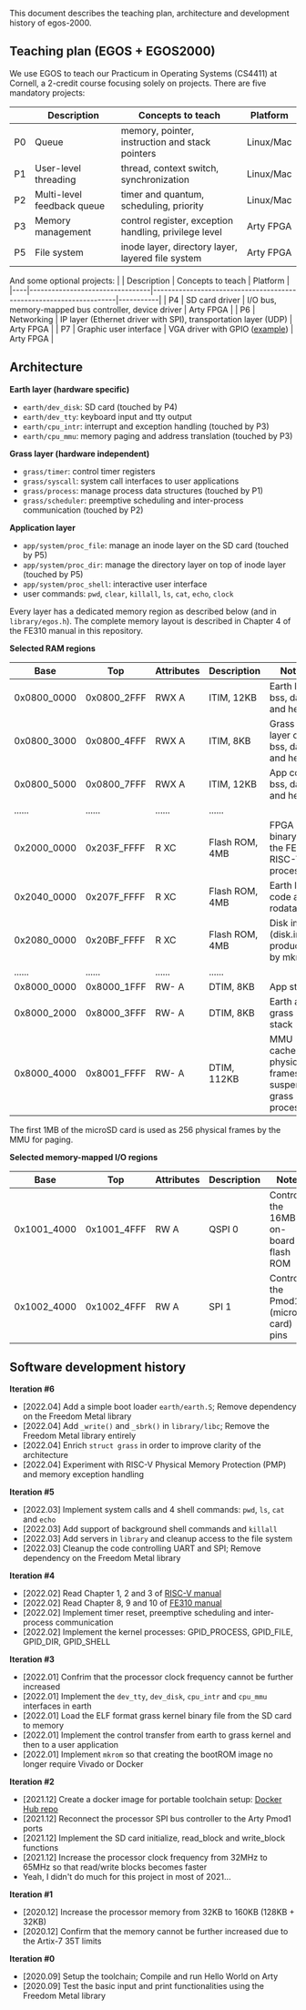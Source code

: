 This document describes the teaching plan, architecture and development history of egos-2000.

## Teaching plan (EGOS + EGOS2000)

We use EGOS to teach our Practicum in Operating Systems (CS4411) at Cornell, a 2-credit course focusing solely on projects.
There are five mandatory projects:

|    | Description                     | Concepts to teach                                           | Platform  |
|----|---------------------------------|-------------------------------------------------------------|-----------|
| P0 | Queue                           | memory, pointer, instruction and stack pointers             | Linux/Mac |
| P1 | User-level threading            | thread, context switch, synchronization                     | Linux/Mac |
| P2 | Multi-level feedback queue      | timer and quantum, scheduling, priority                     | Linux/Mac |
| P3 | Memory management               | control register, exception handling, privilege level       | Arty FPGA |
| P5 | File system                     | inode layer, directory layer, layered file system           | Arty FPGA |

And some optional projects:
|    | Description                     | Concepts to teach                                                  | Platform  |
|----|---------------------------------|--------------------------------------------------------------------|-----------|
| P4 | SD card driver                  | I/O bus, memory-mapped bus controller, device driver               | Arty FPGA |
| P6 | Networking                      | IP layer (Ethernet driver with SPI), transportation layer (UDP)    | Arty FPGA |
| P7 | Graphic user interface          | VGA driver with GPIO ([example](https://digilent.com/reference/learn/programmable-logic/tutorials/arty-pmod-vga-demo/start))                        | Arty FPGA |

## Architecture

**Earth layer (hardware specific)**
* `earth/dev_disk`: SD card (touched by P4)
* `earth/dev_tty`: keyboard input and tty output
* `earth/cpu_intr`: interrupt and exception handling (touched by P3)
* `earth/cpu_mmu`: memory paging and address translation (touched by P3)

**Grass layer (hardware independent)**
* `grass/timer`: control timer registers
* `grass/syscall`: system call interfaces to user applications
* `grass/process`: manage process data structures (touched by P1)
* `grass/scheduler`: preemptive scheduling and inter-process communication (touched by P2)

**Application layer**
* `app/system/proc_file`: manage an inode layer on the SD card (touched by P5)
* `app/system/proc_dir`: manage the directory layer on top of inode layer (touched by P5)
* `app/system/proc_shell`: interactive user interface
* user commands: `pwd`, `clear`, `killall`, `ls`, `cat`, `echo`, `clock`

Every layer has a dedicated memory region as described below (and in `library/egos.h`). The complete memory layout is described in Chapter 4 of the FE310 manual in this repository.

**Selected RAM regions**

| Base        | Top         | Attributes | Description       | Notes                                                      |
|-------------|-------------|------------|-------------------|------------------------------------------------------------|
| 0x0800_0000 | 0x0800_2FFF | RWX A      | ITIM, 12KB        | Earth layer bss, data and heap                             |
| 0x0800_3000 | 0x0800_4FFF | RWX A      | ITIM, 8KB         | Grass layer code, bss, data and heap                       |
| 0x0800_5000 | 0x0800_7FFF | RWX A      | ITIM, 12KB        | App code, bss, data and heap                               |
| ......      | ......      | ......     | ......            |                                                            |
| 0x2000_0000 | 0x203F_FFFF | R XC       | Flash ROM, 4MB    | FPGA binary of the FE310 RISC-V processor                  |
| 0x2040_0000 | 0x207F_FFFF | R XC       | Flash ROM, 4MB    | Earth layer code and rodata                                |
| 0x2080_0000 | 0x20BF_FFFF | R XC       | Flash ROM, 4MB    | Disk image (disk.img produced by mkrom)                    |
| ......      | ......      | ......     | ......            |                                                            |
| 0x8000_0000 | 0x8000_1FFF | RW- A      | DTIM, 8KB         | App stack                                                  |
| 0x8000_2000 | 0x8000_3FFF | RW- A      | DTIM, 8KB         | Earth and grass stack                                      |
| 0x8000_4000 | 0x8001_FFFF | RW- A      | DTIM, 112KB       | MMU cache of physical frames for suspended grass processes |

The first 1MB of the microSD card is used as 256 physical frames by the MMU for paging.

**Selected memory-mapped I/O regions**

| Base        | Top         | Attributes | Description   | Notes                                 |
|-------------|-------------|------------|---------------|---------------------------------------|
| 0x1001_4000 | 0x1001_4FFF | RW A       | QSPI 0        | Control the 16MB on-board flash ROM   |
| 0x1002_4000 | 0x1002_4FFF | RW A       | SPI 1         | Control the Pmod1 (microSD card) pins |

## Software development history

**Iteration #6**

* [2022.04] Add a simple boot loader `earth/earth.S`; Remove dependency on the Freedom Metal library
* [2022.04] Add `_write()` and `_sbrk()` in `library/libc`; Remove the Freedom Metal library entirely
* [2022.04] Enrich `struct grass` in order to improve clarity of the architecture
* [2022.04] Experiment with RISC-V Physical Memory Protection (PMP) and memory exception handling

**Iteration #5**

* [2022.03] Implement system calls and 4 shell commands: `pwd`, `ls`, `cat` and `echo`
* [2022.03] Add support of background shell commands and `killall`
* [2022.03] Add servers in `library` and cleanup access to the file system
* [2022.03] Cleanup the code controlling UART and SPI; Remove dependency on the Freedom Metal library

**Iteration #4**
* [2022.02] Read Chapter 1, 2 and 3 of [RISC-V manual](riscv-privileged-v1.10.pdf)
* [2022.02] Read Chapter 8, 9 and 10 of [FE310 manual](sifive-fe310-v19p04.pdf)
* [2022.02] Implement timer reset, preemptive scheduling and inter-process communication
* [2022.02] Implement the kernel processes: GPID_PROCESS, GPID_FILE, GPID_DIR, GPID_SHELL

**Iteration #3**
* [2022.01] Confrim that the processor clock frequency cannot be further increased
* [2022.01] Implement the `dev_tty`, `dev_disk`, `cpu_intr` and `cpu_mmu` interfaces in earth
* [2022.01] Load the ELF format grass kernel binary file from the SD card to memory
* [2022.01] Implement the control transfer from earth to grass kernel and then to a user application
* [2022.01] Implement `mkrom` so that creating the bootROM image no longer require Vivado or Docker

**Iteration #2**
* [2021.12] Create a docker image for portable toolchain setup: [Docker Hub repo](https://hub.docker.com/repository/docker/yhzhang0128/arty-toolchain)
* [2021.12] Reconnect the processor SPI bus controller to the Arty Pmod1 ports
* [2021.12] Implement the SD card initialize, read_block and write_block functions
* [2021.12] Increase the processor clock frequency from 32MHz to 65MHz so that read/write blocks becomes faster
* Yeah, I didn't do much for this project in most of 2021...

**Iteration #1**
* [2020.12] Increase the processor memory from 32KB to 160KB (128KB + 32KB)
* [2020.12] Confirm that the memory cannot be further increased due to the Artix-7 35T limits

**Iteration #0**
* [2020.09] Setup the toolchain; Compile and run Hello World on Arty
* [2020.09] Test the basic input and print functionalities using the Freedom Metal library
